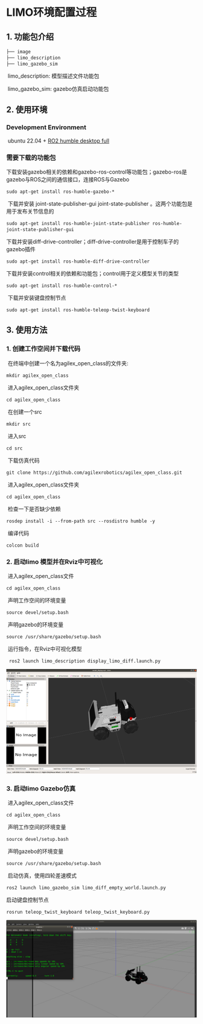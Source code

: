 # LIMO环境配置过程

## 1.	功能包介绍

```
├── image
├── limo_description
├── limo_gazebo_sim
```

​	limo_description: 模型描述文件功能包

​	limo_gazebo_sim: gazebo仿真启动功能包

## 2.	使用环境

### Development Environment

​	ubuntu 22.04 + [RO2 humble desktop full](http://docs.ros.org/en/humble/Installation/Ubuntu-Install-Debians.html)

### 需要下载的功能包

​	下载安装gazebo相关的依赖和gazebo-ros-control等功能包；gazebo-ros是gazebo与ROS之间的通信接口，连接ROS与Gazebo

```
sudo apt-get install ros-humble-gazebo-*
```

​	下载并安装 joint-state-publisher-gui joint-state-publisher 。这两个功能包是用于发布关节信息的

```
sudo apt-get install ros-humble-joint-state-publisher ros-humble-joint-state-publisher-gui
```

​	下载并安装diff-drive-controller；diff-drive-controller是用于控制车子的gazebo插件

```
sudo apt-get install ros-humble-diff-drive-controller
```

​	下载并安装control相关的依赖和功能包；control用于定义模型关节的类型

```
sudo apt-get install ros-humble-control-*
```

​	下载并安装键盘控制节点

```
sudo apt-get install ros-humble-teleop-twist-keyboard 
```



## 3.	使用方法

### 1.	创建工作空间并下载代码

​		在终端中创建一个名为agilex_open_class的文件夹:

```
mkdir agilex_open_class
```

​		进入agilex_open_class文件夹

```
cd agilex_open_class
```

​		在创建一个src
```
mkdir src
```

​		进入src

```
cd src
```

​		下载仿真代码

```
git clone https://github.com/agilexrobotics/agilex_open_class.git
```

​		进入agilex_open_class文件夹

```
cd agilex_open_class
```

​		检查一下是否缺少依赖

```
rosdep install -i --from-path src --rosdistro humble -y
```

​	编译代码

```
colcon build
```



### 2.	启动limo 模型并在Rviz中可视化

​	进入agilex_open_class文件

```
cd agilex_open_class
```

​	声明工作空间的环境变量

```
source devel/setup.bash
```

​	声明gazebo的环境变量	

```
source /usr/share/gazebo/setup.bash
```

​	运行指令，在Rviz中可视化模型

```
 ros2 launch limo_description display_limo_diff.launch.py 
```

![img](image/rviz.png) 

### 3.	启动limo Gazebo仿真

​	进入agilex_open_class文件

```
cd agilex_open_class
```

​	声明工作空间的环境变量

```
source devel/setup.bash
```

​	声明gazebo的环境变量	

```
source /usr/share/gazebo/setup.bash
```

​	启动仿真，使用四轮差速模式

```
ros2 launch limo_gazebo_sim limo_diff_empty_world.launch.py 
```

启动键盘控制节点

```
rosrun teleop_twist_keyboard teleop_twist_keyboard.py 
```

![img](image/limo_diff.png) 

 

 
